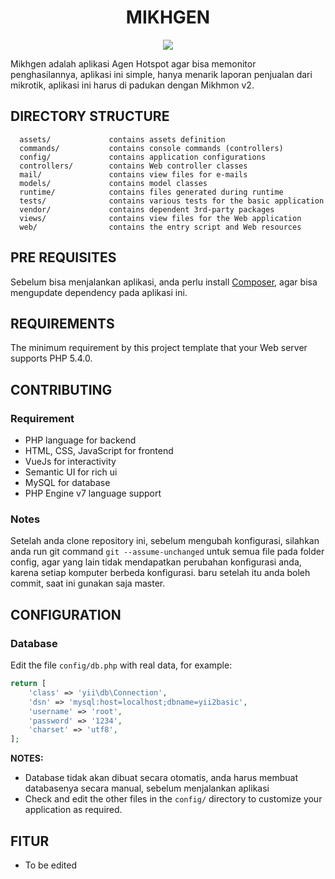 <h1 align="center">MIKHGEN</h1>
<p align="center">
    <img align="center" src="https://media.giphy.com/media/YoE5bm8H2muwIvc0Dj/giphy.gif">
</p>

Mikhgen adalah aplikasi Agen Hotspot agar bisa memonitor penghasilannya, aplikasi ini simple, hanya menarik laporan penjualan dari mikrotik, aplikasi ini harus di padukan dengan Mikhmon v2.


DIRECTORY STRUCTURE
-------------------

      assets/             contains assets definition
      commands/           contains console commands (controllers)
      config/             contains application configurations
      controllers/        contains Web controller classes
      mail/               contains view files for e-mails
      models/             contains model classes
      runtime/            contains files generated during runtime
      tests/              contains various tests for the basic application
      vendor/             contains dependent 3rd-party packages
      views/              contains view files for the Web application
      web/                contains the entry script and Web resources


PRE REQUISITES
------------

Sebelum bisa menjalankan aplikasi, anda perlu install [Composer](http://getcomposer.org/), agar bisa mengupdate dependency pada aplikasi ini. 

REQUIREMENTS
------------

The minimum requirement by this project template that your Web server supports PHP 5.4.0.


CONTRIBUTING
------------

### Requirement
- PHP language for backend
- HTML, CSS, JavaScript for frontend
- VueJs for interactivity
- Semantic UI for rich ui
- MySQL for database
- PHP Engine v7 language support

### Notes
Setelah anda clone repository ini, sebelum mengubah konfigurasi, silahkan anda run git command `git --assume-unchanged` untuk semua file pada folder config, agar yang lain tidak mendapatkan perubahan konfigurasi anda, karena setiap komputer berbeda konfigurasi. baru setelah itu anda boleh commit, saat ini gunakan saja master.


CONFIGURATION
-------------

### Database

Edit the file `config/db.php` with real data, for example:

```php
return [
    'class' => 'yii\db\Connection',
    'dsn' => 'mysql:host=localhost;dbname=yii2basic',
    'username' => 'root',
    'password' => '1234',
    'charset' => 'utf8',
];
```

**NOTES:**
- Database tidak akan dibuat secara otomatis, anda harus membuat databasenya secara manual, sebelum menjalankan aplikasi
- Check and edit the other files in the `config/` directory to customize your application as required.


FITUR
-------
- To be edited
